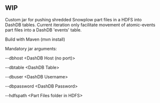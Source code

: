 ## WIP

Custom jar for pushing shredded Snowplow part files in a HDFS into DashDB tables. Current iteration only facilitate movement of atomic-events part files into a DashDB 'events' table.


Build with Maven (mvn install)


Mandatory jar arguments:

\-\-dbhost \<DashDB Host (no port)\>

\-\-dbtable \<DashDB Table\>

\-\-dbuser \<DashDB Username\>

\-\-dbpassword \<DashDB Password\>

\-\-hdfspath \<Part Files folder in HDFS\>
